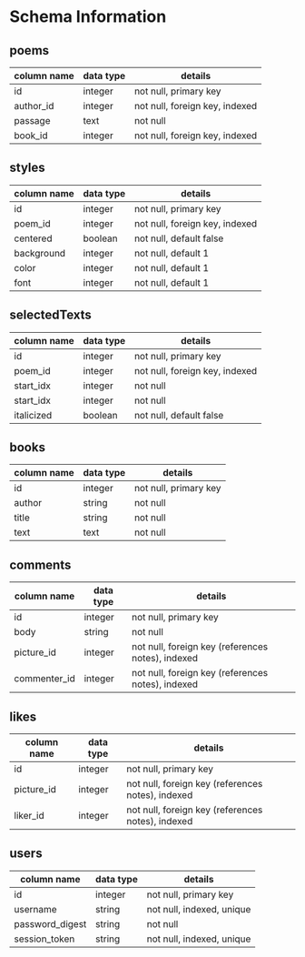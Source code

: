# Schema Information

## poems
column name | data type | details
------------|-----------|-----------------------
id          | integer   | not null, primary key
author_id   | integer   | not null, foreign key, indexed
passage     | text      | not null
book_id     | integer   | not null, foreign key, indexed

## styles
column name | data type | details
------------|-----------|-----------------------
id          | integer   | not null, primary key
poem_id     | integer   | not null, foreign key, indexed
centered    | boolean   | not null, default false
background  | integer   | not null, default 1
color       | integer   | not null, default 1
font        | integer   | not null, default 1

## selectedTexts
column name | data type | details
------------|-----------|-----------------------
id          | integer   | not null, primary key
poem_id     | integer   | not null, foreign key, indexed
start_idx   | integer   | not null
start_idx   | integer   | not null
italicized  | boolean   | not null, default false

## books
column name | data type | details
------------|-----------|-----------------------
id          | integer   | not null, primary key
author      | string    | not null
title       | string    | not null
text        | text      | not null

## comments
column name | data type | details
------------|-----------|-----------------------
id          | integer   | not null, primary key
body        | string    | not null
picture_id  | integer   | not null, foreign key (references notes), indexed
commenter_id| integer   | not null, foreign key (references notes), indexed

## likes
column name | data type | details
------------|-----------|-----------------------
id          | integer   | not null, primary key
picture_id  | integer   | not null, foreign key (references notes), indexed
liker_id    | integer   | not null, foreign key (references notes), indexed

## users
column name     | data type | details
----------------|-----------|-----------------------
id              | integer   | not null, primary key
username        | string    | not null, indexed, unique
password_digest | string    | not null
session_token   | string    | not null, indexed, unique
